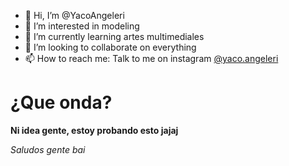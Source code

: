 - 👋 Hi, I’m @YacoAngeleri
- 👀 I’m interested in modeling
- 🌱 I’m currently learning artes multimediales
- 💞️ I’m looking to collaborate on everything
- 📫 How to reach me: Talk to me on instagram [@yaco.angeleri](https://www.instagram.com/yaco.angeleri/)

# ¿Que onda?

**Ni idea gente, estoy probando esto jajaj**

*Saludos gente bai*

<!---
YacoAngeleri/YacoAngeleri is a ✨ special ✨ repository because its `README.md` (this file) appears on your GitHub profile.
You can click the Preview link to take a look at your changes.
--->
